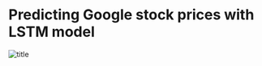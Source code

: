# Predicting Google stock prices with LSTM model

![title](https://github.com/RadSebastian/Google-stock-price-prediction-LSTM/blob/master/rsltImg/final_result.png)
